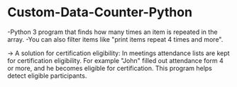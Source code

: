# Custom-Data-Counter-Python
-Python 3 program that finds how many times an item is repeated in the array.
-You can also filter items like "print items repeat 4 times and more". 

-> A solution for certification eligibility:
In meetings attendance lists are kept for certification eligibility.
For example "John" filled out attendance form 4 or more, and he becomes eligible for certification.
This program helps detect eligible participants.
